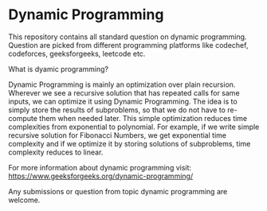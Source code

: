 # Dynamic Programming

This repository contains all standard question on dynamic programming. Question are picked from different programming platforms like codechef, codeforces, geeksforgeeks, leetcode etc.


What is dyamic programming?

Dynamic Programming is mainly an optimization over plain recursion. Wherever we see a recursive solution that has repeated calls for same inputs, we can optimize it using Dynamic Programming. The idea is to simply store the results of subproblems, so that we do not have to re-compute them when needed later. This simple optimization reduces time complexities from exponential to polynomial. For example, if we write simple recursive solution for Fibonacci Numbers, we get exponential time complexity and if we optimize it by storing solutions of subproblems, time complexity reduces to linear.

For more information about dynamic programming visit: https://www.geeksforgeeks.org/dynamic-programming/

Any submissions or question from topic dynamic programming are welcome.
